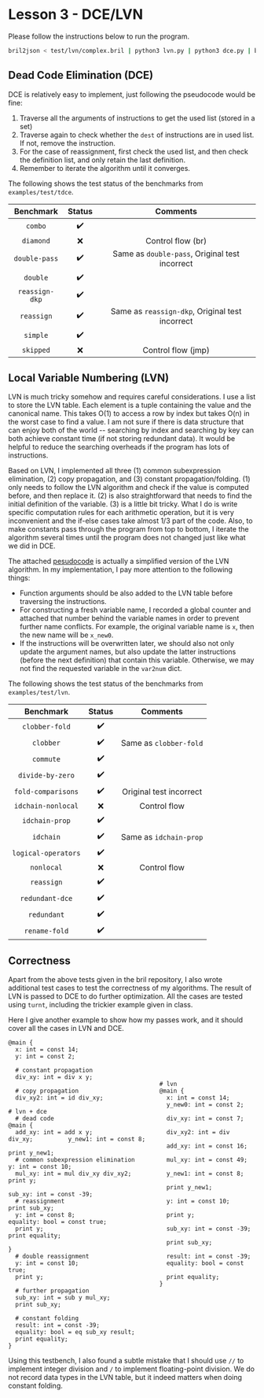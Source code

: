 # Lesson 3 - DCE/LVN

<!-- In your summary on the GitHub Discussions thread, briefly write up the evidence you have that your LVN implementation is correct and actually optimizes programs.
For bonus “points,” extend your LVN implementation to optimize the trickier examples given in class. -->

Please follow the instructions below to run the program.
```bash
bril2json < test/lvn/complex.bril | python3 lvn.py | python3 dce.py | bril2txt
```

## Dead Code Elimination (DCE)

DCE is relatively easy to implement, just following the pseudocode would be fine:
1. Traverse all the arguments of instructions to get the used list (stored in a set)
2. Traverse again to check whether the `dest` of instructions are in used list. If not, remove the instruction.
3. For the case of reassignment, first check the used list, and then check the definition list, and only retain the last definition.
4. Remember to iterate the algorithm until it converges.

The following shows the test status of the benchmarks from `examples/test/tdce`.

| Benchmark         | Status | Comments |
| :--:              | :--:   | :--: |
| `combo`             | :heavy_check_mark: |
| `diamond`           | :x:    | Control flow (br) |
| `double-pass`       | :heavy_check_mark: | Same as `double-pass`, Original test incorrect |
| `double`            | :heavy_check_mark: |
| `reassign-dkp`      | :heavy_check_mark: |
| `reassign`          | :heavy_check_mark: | Same as `reassign-dkp`, Original test incorrect |
| `simple`            | :heavy_check_mark: |
| `skipped`           | :x:     | Control flow (jmp) |


## Local Variable Numbering (LVN)

LVN is much tricky somehow and requires careful considerations. I use a list to store the LVN table. Each element is a tuple containing the value and the canonical name. This takes O(1) to access a row by index but takes O(n) in the worst case to find a value. I am not sure if there is data structure that can enjoy both of the world -- searching by index and searching by key can both achieve constant time (if not storing redundant data). It would be helpful to reduce the searching overheads if the program has lots of instructions.

Based on LVN, I implemented all three (1) common subexpression elimination, (2) copy propagation, and (3) constant propagation/folding. (1) only needs to follow the LVN algorithm and check if the value is computed before, and then replace it. (2) is also straightforward that needs to find the initial definition of the variable. (3) is a little bit tricky. What I do is write specific computation rules for each arithmetic operation, but it is very inconvenient and the if-else cases take almost 1/3 part of the code. Also, to make constants pass through the program from top to bottom, I iterate the algorithm several times until the program does not changed just like what we did in DCE.

The attached [pesudocode](https://www.cs.cornell.edu/courses/cs6120/2022sp/lesson/3/) is actually a simplified version of the LVN algorithm. In my implementation, I pay more attention to the following things:
<!-- For `add` and `mul` I directly sorted the arguments, but be careful that `sub` does not have the communitivity. -->
* Function arguments should be also added to the LVN table before traversing the instructions.
* For constructing a fresh variable name, I recorded a global counter and attached that number behind the variable names in order to prevent further name conflicts. For example, the original variable name is `x`, then the new name will be `x_new0`.
* If the instructions will be overwritten later, we should also not only update the argument names, but also update the latter instructions (before the next definition) that contain this variable. Otherwise, we may not find the requested variable in the `var2num` dict.

The following shows the test status of the benchmarks from `examples/test/lvn`.

| Benchmark         | Status | Comments |
| :--:              | :--:   | :--:     |
| `clobber-fold`      | :heavy_check_mark: |
| `clobber`           | :heavy_check_mark: | Same as `clobber-fold` |
| `commute`           | :heavy_check_mark: |
| `divide-by-zero`    | :heavy_check_mark: |
| `fold-comparisons`  | :heavy_check_mark: | Original test incorrect |
| `idchain-nonlocal`  | :x: | Control flow |
| `idchain-prop`      | :heavy_check_mark: |
| `idchain`           | :heavy_check_mark: | Same as `idchain-prop` |
| `logical-operators` | :heavy_check_mark: |
| `nonlocal`          | :x: | Control flow |
| `reassign`          | :heavy_check_mark: |
| `redundant-dce`     | :heavy_check_mark: |
| `redundant`         | :heavy_check_mark: |
| `rename-fold`       | :heavy_check_mark: |


## Correctness
Apart from the above tests given in the bril repository, I also wrote additional test cases to test the correctness of my algorithms. The result of LVN is passed to DCE to do further optimization. All the cases are tested using `turnt`, including the trickier example given in class.

Here I give another example to show how my passes work, and it should cover all the cases in LVN and DCE.
```
@main {                                        
  x: int = const 14;                           
  y: int = const 2;                            
                                               
  # constant propagation                       
  div_xy: int = div x y;                       
                                           # lvn
  # copy propagation                       @main {
  div_xy2: int = id div_xy;                  x: int = const 14;                        
                                             y_new0: int = const 2;            # lvn + dce        
  # dead code                                div_xy: int = const 7;            @main {
  add_xy: int = add x y;                     div_xy2: int = div div_xy;          y_new1: int = const 8;
                                             add_xy: int = const 16;             print y_new1;
  # common subexpression elimination         mul_xy: int = const 49;             y: int = const 10;
  mul_xy: int = mul div_xy div_xy2;          y_new1: int = const 8;              print y;
                                             print y_new1;                       sub_xy: int = const -39;
  # reassignment                             y: int = const 10;                  print sub_xy;
  y: int = const 8;                          print y;                            equality: bool = const true;
  print y;                                   sub_xy: int = const -39;            print equality;
                                             print sub_xy;                     }
  # double reassignment                      result: int = const -39;                  
  y: int = const 10;                         equality: bool = const true;              
  print y;                                   print equality;                           
                                           }
  # further propagation                        
  sub_xy: int = sub y mul_xy;                  
  print sub_xy;                                
                                               
  # constant folding                           
  result: int = const -39;                     
  equality: bool = eq sub_xy result;           
  print equality;                              
}
```

Using this testbench, I also found a subtle mistake that I should use `//` to implement integer division and `/` to implement floating-point division. We do not record data types in the LVN table, but it indeed matters when doing constant folding.
